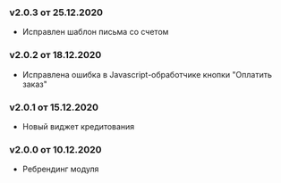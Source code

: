 ### v2.0.3 от 25.12.2020
* Исправлен шаблон письма со счетом

### v2.0.2 от 18.12.2020
* Исправлена ошибка в Javascript-обработчике кнопки "Оплатить заказ"

### v2.0.1 от 15.12.2020
* Новый виджет кредитования

### v2.0.0 от 10.12.2020
* Ребрендинг модуля
